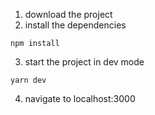 1. download the project
2. install the dependencies

`npm install`

3. start the project in dev mode

`yarn dev `

4. navigate to <a>localhost:3000</a>
